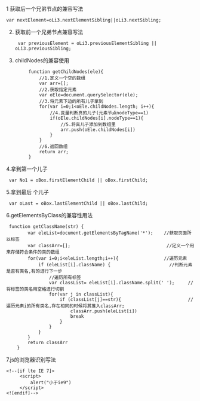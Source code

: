 1  获取后一个兄弟节点的兼容写法

    var nextElement=oLi3.nextElementSibling||oLi3.nextSibling;
    
2. 获取前一个兄弟节点兼容写法
    
        var previousElement = oLi3.previousElementSibling || oLi3.previousSibling;


3. childNodes的兼容使用


            function getChildNodes(ele){
                //1.定义一个空的数组
                var arr=[];
                //2.获取指定元素
                var oEle=document.querySelector(ele);
                //3.将元素下边的所有儿子拿到
                for(var i=0;i<oEle.childNodes.length; i++){
                    //4.变量判断真的儿子(元素节点nodeType==1)
                    if(oEle.childNodes[i].nodeType==1){
                        //5.将真儿子添加到数组里
                        arr.push(oEle.childNodes[i])
                    }
                }
                //6.返回数组
                return arr;
            }
    
    
 4.拿到第一个儿子
 
     var No1 = oBox.firstElementChild || oBox.firstChild;
     
5.拿到最后 个儿子

     var oLast = oBox.lastElementChild || oBox.lastChild;
6.getElementsByClass的兼容性用法
```
 function getClassName(str) {
        var eleList=document.getElementsByTagName('*');    //获取页面所以标签
        var classArr=[];                                    //定义一个用来存储符合条件的类的数组
        for(var i=0;i<eleList.length;i++){                 //遍历元素
            if (eleList[i].className) {                      //判断元素是否有类名,有的进行下一步
                //遍历所有标签
                var classList= eleList[i].className.split(' ');     //将标签的类名用空格进行切割
                for(var j in classList){
                    if (classList[j]==str){                         //遍历元素i的所有类名,存在相同的时候将其推入classArr;
                        classArr.push(eleList[i])
                        break
                    }
                }
            }
        }
        return classArr
    }
```
7.js的浏览器识别写法
```
<!--[if lte IE 7]>
     <script>
         alert("小于ie9")
     </script>
<![endif]-->
```